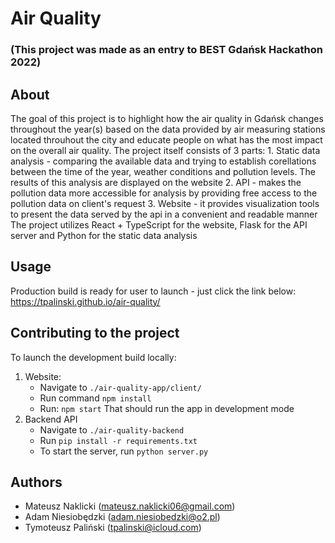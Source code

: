 # Air Quality
### (This project was made as an entry to BEST Gdańsk Hackathon 2022)

## About
The goal of this project is to highlight how the air quality in Gdańsk changes throughout the year(s) based on the data provided by air measuring stations located throuhout the city and educate people on what has the most impact on the overall air quality.
The project itself consists of 3 parts:
    1. Static data analysis - comparing the available data and trying to establish corellations between the time of the year, weather conditions and pollution levels.
      The results of this analysis are displayed on the website
    2. API - makes the pollution data more accessible for analysis by providing free access to the pollution data on client's request
    3. Website - it provides visualization tools to present the data served by the api in a convenient and readable manner
The project utilizes React + TypeScript for the website, Flask for the API server and Python for the static data analysis

## Usage
Production build is ready for user to launch - just click the link below:
https://tpalinski.github.io/air-quality/

## Contributing to the project
To launch the development build locally:
  1. Website:
      * Navigate to `./air-quality-app/client/`
      * Run command `npm install`
      * Run: `npm start`
  That should run the app in development mode
  2. Backend API
      * Navigate to `./air-quality-backend`
      * Run `pip install -r requirements.txt`
      * To start the server, run `python server.py`

## Authors
* Mateusz Naklicki (mateusz.naklicki06@gmail.com)
* Adam Niesiobędzki (adam.niesiobedzki@o2.pl)
* Tymoteusz Paliński (tpalinski@icloud.com)
